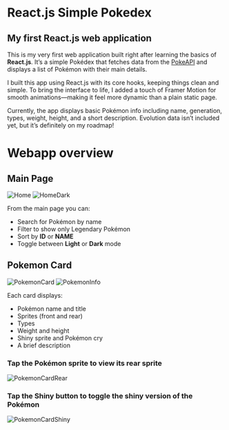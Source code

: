 # React.js Simple Pokedex

## My first React.js web application

This is my very first web application built right after learning the basics of **React.js**. It’s a simple Pokédex that fetches data from the [PokeAPI](https://pokeapi.co/) and displays a list of Pokémon with their main details.

I built this app using React.js with its core hooks, keeping things clean and simple. To bring the interface to life, I added a touch of Framer Motion for smooth animations—making it feel more dynamic than a plain static page.

Currently, the app displays basic Pokémon info including name, generation, types, weight, height, and a short description. Evolution data isn’t included yet, but it’s definitely on my roadmap!

# Webapp overview

## Main Page
![Home](./pokedex%20tutorial/home.png)
![HomeDark](./pokedex%20tutorial/dark%20mode%201.png)

From the main page you can:
- Search for Pokémon by name
- Filter to show only Legendary Pokémon
- Sort by **ID** or **NAME**
- Toggle between **Light** or **Dark** mode

## Pokemon Card
![PokemonCard](./pokedex%20tutorial/pokemon%20card%20front.png)
![PokemonInfo](./pokedex%20tutorial/info.png)

Each card displays:
- Pokémon name and title
- Sprites (front and rear)
- Types
- Weight and height
- Shiny sprite and Pokémon cry
- A brief description

### Tap the Pokémon sprite to view its rear sprite

![PokemonCardRear](./pokedex%20tutorial/pokemon%20card%20rear.png)

### Tap the Shiny button to toggle the shiny version of the Pokémon

![PokemonCardShiny](./pokedex%20tutorial/pokemon%20card%20shiny%20front.png)
